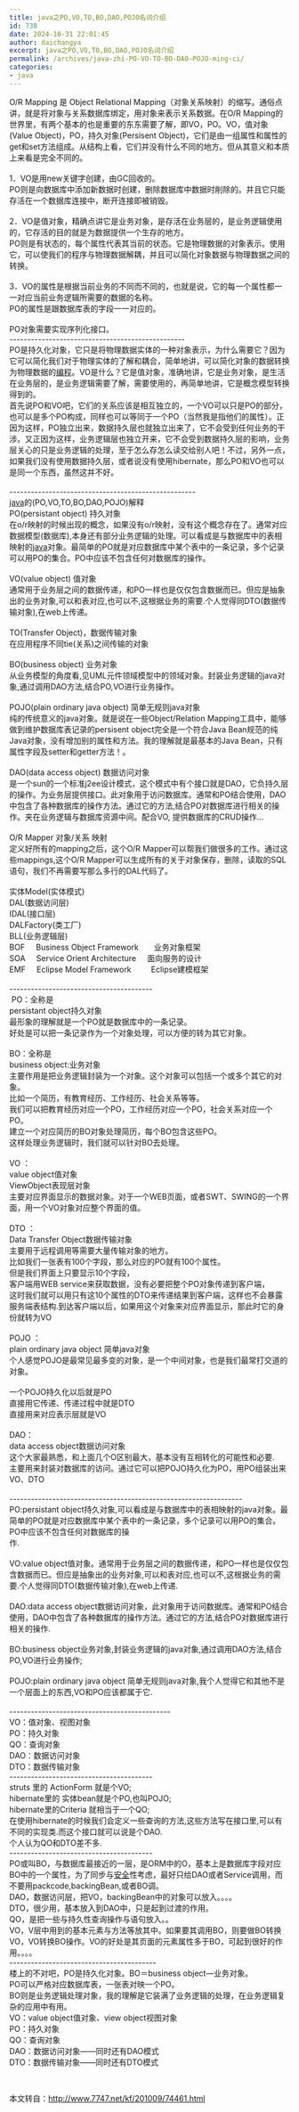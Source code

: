 ```yaml
---
title: java之PO,VO,TO,BO,DAO,POJO名词介绍
id: 738
date: 2024-10-31 22:01:45
author: daichangya
excerpt: java之PO,VO,TO,BO,DAO,POJO名词介绍
permalink: /archives/java-zhi-PO-VO-TO-BO-DAO-POJO-ming-ci/
categories:
- java
---
```



O/R Mapping 是 Object Relational Mapping（对象关系映射）的缩写。通俗点讲，就是将对象与关系数据库绑定，用对象来表示关系数据。在O/R Mapping的世界里，有两个基本的也是重要的东东需要了解，即VO，PO。VO，值对象(Value Object)，PO，持久对象(Persisent Object)，它们是由一组属性和属性的get和set方法组成。从结构上看，它们并没有什么不同的地方。但从其意义和本质上来看是完全不同的。<br /><br />1．VO是用new关键字创建，由GC回收的。<br />PO则是向数据库中添加新数据时创建，删除数据库中数据时削除的。并且它只能存活在一个数据库连接中，断开连接即被销毁。<br /><br />2．VO是值对象，精确点讲它是业务对象，是存活在业务层的，是业务逻辑使用的，它存活的目的就是为数据提供一个生存的地方。<br />PO则是有状态的，每个属性代表其当前的状态。它是物理数据的对象表示。使用它，可以使我们的程序与物理数据解耦，并且可以简化对象数据与物理数据之间的转换。<br /><br />3．VO的属性是根据当前业务的不同而不同的，也就是说，它的每一个属性都一一对应当前业务逻辑所需要的数据的名称。<br />PO的属性是跟数据库表的字段一一对应的。<br /><br />PO对象需要实现序列化接口。<br />-------------------------------------------------<br />PO是持久化对象，它只是将物理数据实体的一种对象表示，为什么需要它？因为它可以简化我们对于物理实体的了解和耦合，简单地讲，可以简化对象的数据转换为物理数据的[编程](http://www.7747.net/kf)。VO是什么？它是值对象，准确地讲，它是业务对象，是生活在业务层的，是业务逻辑需要了解，需要使用的，再简单地讲，它是概念模型转换得到的。<br />首先说PO和VO吧，它们的关系应该是相互独立的，一个VO可以只是PO的部分，也可以是多个PO构成，同样也可以等同于一个PO（当然我是指他们的属性）。正因为这样，PO独立出来，数据持久层也就独立出来了，它不会受到任何业务的干涉。又正因为这样，业务逻辑层也独立开来，它不会受到数据持久层的影响，业务层关心的只是业务逻辑的处理，至于怎么存怎么读交给别人吧！不过，另外一点，如果我们没有使用数据持久层，或者说没有使用hibernate，那么PO和VO也可以是同一个东西，虽然这并不好。<br /><br />----------------------------------------------------<br />[java](http://www.7747.net/kf/List/List_279.html)的(PO,VO,TO,BO,DAO,POJO)解释<br />PO(persistant object) 持久对象<br />在o/r映射的时候出现的概念，如果没有o/r映射，没有这个概念存在了。通常对应数据模型(数据库),本身还有部分业务逻辑的处理。可以看成是与数据库中的表相映射的[java](http://www.7747.net/kf/List/List_279.html)对象。最简单的PO就是对应数据库中某个表中的一条记录，多个记录可以用PO的集合。PO中应该不包含任何对数据库的操作。<br /><br />VO(value object) 值对象<br />通常用于业务层之间的数据传递，和PO一样也是仅仅包含数据而已。但应是抽象出的业务对象,可以和表对应,也可以不,这根据业务的需要.个人觉得同DTO(数据传输对象),在web上传递。<br /><br />TO(Transfer Object)，数据传输对象<br />在应用程序不同tie(关系)之间传输的对象<br /><br />BO(business object) 业务对象<br />从业务模型的角度看,见UML元件领域模型中的领域对象。封装业务逻辑的java对象,通过调用DAO方法,结合PO,VO进行业务操作。<br /><br />POJO(plain ordinary java object) 简单无规则java对象<br />纯的传统意义的java对象。就是说在一些Object/Relation Mapping工具中，能够做到维护数据库表记录的persisent object完全是一个符合Java Bean规范的纯Java对象，没有增加别的属性和方法。我的理解就是最基本的Java Bean，只有属性字段及setter和getter方法！。<br /><br />DAO(data access object) 数据访问对象<br />是一个sun的一个标准j2ee设计模式，这个模式中有个接口就是DAO，它负持久层的操作。为业务层提供接口。此对象用于访问数据库。通常和PO结合使用，DAO中包含了各种数据库的操作方法。通过它的方法,结合PO对数据库进行相关的操作。夹在业务逻辑与数据库资源中间。配合VO, 提供数据库的CRUD操作...<br /><br />O/R Mapper 对象/关系 映射 &nbsp;<br />定义好所有的mapping之后，这个O/R Mapper可以帮我们做很多的工作。通过这些mappings,这个O/R Mapper可以生成所有的关于对象保存，删除，读取的SQL语句，我们不再需要写那么多行的DAL代码了。<br /><br />实体Model(实体模式)<br />DAL(数据访问层)<br />IDAL(接口层)<br />DALFactory(类工厂)<br />BLL(业务逻辑层)<br />BOF&nbsp;&nbsp;&nbsp;&nbsp; Business Object Framework&nbsp;&nbsp;&nbsp;&nbsp;&nbsp;&nbsp; 业务对象框架<br />SOA&nbsp;&nbsp;&nbsp;&nbsp; Service Orient Architecture&nbsp;&nbsp;&nbsp;&nbsp; 面向服务的设计<br />EMF&nbsp;&nbsp;&nbsp;&nbsp; Eclipse Model Framework&nbsp;&nbsp;&nbsp;&nbsp;&nbsp;&nbsp;&nbsp;&nbsp; Eclipse建模框架<br /><br />----------------------------------------<br />&nbsp;PO：全称是<br />persistant object持久对象<br />最形象的理解就是一个PO就是数据库中的一条记录。<br />好处是可以把一条记录作为一个对象处理，可以方便的转为其它对象。<br /><br />BO：全称是<br />business object:业务对象<br />主要作用是把业务逻辑封装为一个对象。这个对象可以包括一个或多个其它的对象。<br />比如一个简历，有教育经历、工作经历、社会关系等等。<br />我们可以把教育经历对应一个PO，工作经历对应一个PO，社会关系对应一个PO。<br />建立一个对应简历的BO对象处理简历，每个BO包含这些PO。<br />这样处理业务逻辑时，我们就可以针对BO去处理。<br /><br />VO ：<br />value object值对象<br />ViewObject表现层对象<br />主要对应界面显示的数据对象。对于一个WEB页面，或者SWT、SWING的一个界面，用一个VO对象对应整个界面的值。<br /><br />DTO ：<br />Data Transfer Object数据传输对象<br />主要用于远程调用等需要大量传输对象的地方。<br />比如我们一张表有100个字段，那么对应的PO就有100个属性。<br />但是我们界面上只要显示10个字段，<br />客户端用WEB service来获取数据，没有必要把整个PO对象传递到客户端，<br />这时我们就可以用只有这10个属性的DTO来传递结果到客户端，这样也不会暴露服务端表结构.到达客户端以后，如果用这个对象来对应界面显示，那此时它的身份就转为VO<br /><br />POJO ：<br />plain ordinary java object 简单java对象<br />个人感觉POJO是最常见最多变的对象，是一个中间对象，也是我们最常打交道的对象。<br /><br />一个POJO持久化以后就是PO<br />直接用它传递、传递过程中就是DTO<br />直接用来对应表示层就是VO<br /><br />DAO：<br />data access object数据访问对象<br />这个大家最熟悉，和上面几个O区别最大，基本没有互相转化的可能性和必要.<br />主要用来封装对数据库的访问。通过它可以把POJO持久化为PO，用PO组装出来VO、DTO<br /><br />-----------------------------------------------------------------<br />PO:persistant object持久对象,可以看成是与数据库中的表相映射的java对象。最简单的PO就是对应数据库中某个表中的一条记录，多个记录可以用PO的集合。 PO中应该不包含任何对数据库的操作.&nbsp;&nbsp;&nbsp;&nbsp;&nbsp;&nbsp;&nbsp;&nbsp;&nbsp;&nbsp;&nbsp;&nbsp;&nbsp;&nbsp;&nbsp;&nbsp;&nbsp;&nbsp;&nbsp;&nbsp;&nbsp;&nbsp;&nbsp;&nbsp;&nbsp;&nbsp;&nbsp;&nbsp;&nbsp;&nbsp;&nbsp;&nbsp;&nbsp;&nbsp;&nbsp;&nbsp;&nbsp;&nbsp;&nbsp;&nbsp;&nbsp;&nbsp;&nbsp;&nbsp;&nbsp;&nbsp;&nbsp;&nbsp;&nbsp;&nbsp;&nbsp;&nbsp;&nbsp;&nbsp;&nbsp;&nbsp;&nbsp;&nbsp;&nbsp;&nbsp;&nbsp;&nbsp;&nbsp;&nbsp;&nbsp;&nbsp;&nbsp;&nbsp;&nbsp;&nbsp;&nbsp;&nbsp;&nbsp;&nbsp;&nbsp;&nbsp;&nbsp;&nbsp;&nbsp;&nbsp;&nbsp;&nbsp;&nbsp;<br />&nbsp;&nbsp;&nbsp;&nbsp;&nbsp; &nbsp;<br />VO:value object值对象。通常用于业务层之间的数据传递，和PO一样也是仅仅包含数据而已。但应是抽象出的业务对象,可以和表对应,也可以不,这根据业务的需要.个人觉得同DTO(数据传输对象),在web上传递.<br /><br />DAO:data access object数据访问对象，此对象用于访问数据库。通常和PO结合使用，DAO中包含了各种数据库的操作方法。通过它的方法,结合PO对数据库进行相关的操作.<br /><br />BO:business object业务对象,封装业务逻辑的java对象,通过调用DAO方法,结合PO,VO进行业务操作;<br /><br />POJO:plain ordinary java object 简单无规则java对象,我个人觉得它和其他不是一个层面上的东西,VO和PO应该都属于它.<br /><br />---------------------------------------------<br />VO：值对象、视图对象<br />PO：持久对象<br />QO：查询对象<br />DAO：数据访问对象<br />DTO：数据传输对象<br />----------------------------------------<br />struts 里的 ActionForm 就是个VO;<br />hibernate里的 实体bean就是个PO,也叫POJO;<br />hibernate里的Criteria 就相当于一个QO;<br />在使用hibernate的时候我们会定义一些查询的方法,这些方法写在接口里,可以有不同的实现类.而这个接口就可以说是个DAO.<br />个人认为QO和DTO差不多.<br />----------------------------------------<br />PO或叫BO，与数据库最接近的一层，是ORM中的O，基本上是数据库字段对应BO中的一个属性，为了同步与[安全](http://www.7747.net/)性考虑，最好只给DAO或者Service调用，而不要用packcode,backingBean,或者BO调。<br />DAO，数据访问层，把VO，backingBean中的对象可以放入。。。。<br />DTO，很少用，基本放入到DAO中，只是起到过渡的作用。<br />QO，是把一些与持久性查询操作与语句放入。。<br />VO，V层中用到的基本元素与方法等放其中。如果要其调用BO，则要做BO转换VO，VO转换BO操作。VO的好处是其页面的元素属性多于BO，可起到很好的作用。。。。<br />-----------------------------------------<br />楼上的不对吧，PO是持久化对象。BO＝business object&mdash;业务对象。<br />PO可以严格对应数据库表，一张表对映一个PO。<br />BO则是业务逻辑处理对象，我的理解是它装满了业务逻辑的处理，在业务逻辑复杂的应用中有用。<br />VO：value object值对象、view object视图对象<br />PO：持久对象<br />QO：查询对象<br />DAO：数据访问对象&mdash;&mdash;同时还有DAO模式<br />DTO：数据传输对象&mdash;&mdash;同时还有DTO模式

&nbsp;

本文转自：http://www.7747.net/kf/201009/74461.html
